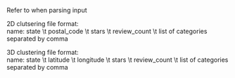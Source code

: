 Refer to when parsing input

2D clutsering file format: <br />
name: state \t postal_code \t stars \t review_count \t list of categories separated by comma

3D clustering file format: <br />
name: state \t latitude \t longitude \t stars \t review_count \t list of categories separated by comma
